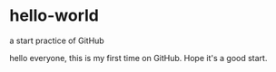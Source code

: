 # hello-world
a start practice of GitHub

hello everyone, this is my first time on GitHub. Hope it's a good start.
